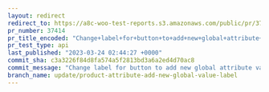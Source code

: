 ```yaml
---
layout: redirect
redirect_to: https://a8c-woo-test-reports.s3.amazonaws.com/public/pr/37414/api/index.html
pr_number: 37414
pr_title_encoded: "Change+label+for+button+to+add+new+global+attribute+value+from+product+screen"
pr_test_type: api
last_published: "2023-03-24 02:44:27 +0000"
commit_sha: c3a3226f84d8fa574a5f2813bd3a6a2ed4d70ac8
commit_message: "Change label for button to add new global attribute value from produc…"
branch_name: update/product-attribute-add-new-global-value-label
---
```

